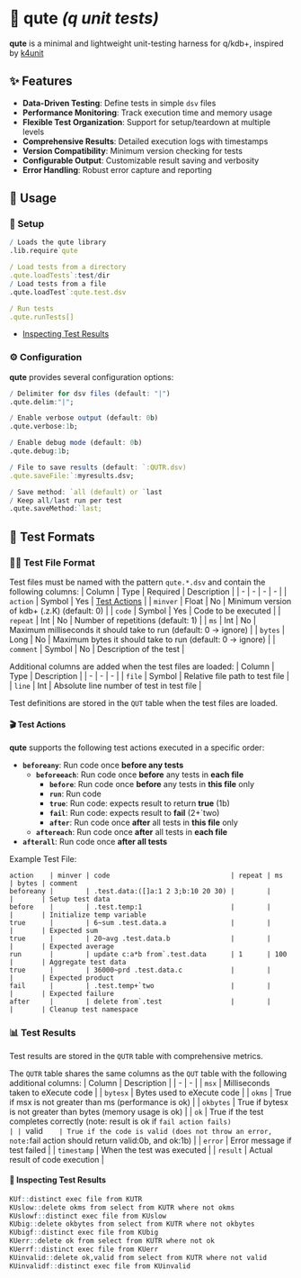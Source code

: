 # 🧸 qute _(q unit tests)_
**qute** is a minimal and lightweight unit-testing harness for q/kdb+, inspired by [k4unit](https://github.com/simongarland/k4unit)

## ✨ Features
- **Data-Driven Testing**: Define tests in simple `dsv` files
- **Performance Monitoring**: Track execution time and memory usage
- **Flexible Test Organization**: Support for setup/teardown at multiple levels
- **Comprehensive Results**: Detailed execution logs with timestamps
- **Version Compatibility**: Minimum version checking for tests
- **Configurable Output**: Customizable result saving and verbosity
- **Error Handling**: Robust error capture and reporting

## 🚀 Usage
### 🔧 Setup
```q
/ Loads the qute library
.lib.require`qute

/ Load tests from a directory
.qute.loadTests`:test/dir
/ Load tests from a file
.qute.loadTest`:qute.test.dsv

/ Run tests
.qute.runTests[]
```
- [Inspecting Test Results](#-inspecting-test-results)

### ⚙️ Configuration
**qute** provides several configuration options:
```q
/ Delimiter for dsv files (default: "|")
.qute.delim:"|";

/ Enable verbose output (default: 0b)
.qute.verbose:1b;

/ Enable debug mode (default: 0b)
.qute.debug:1b;

/ File to save results (default: `:QUTR.dsv)
.qute.saveFile:`:myresults.dsv;

/ Save method: `all (default) or `last
/ Keep all/last run per test
.qute.saveMethod:`last;
```

## 🧪 Test Formats
### ✍🏻 Test File Format
Test files must be named with the pattern `qute.*.dsv` and contain the following columns:
| Column    | Type   | Required | Description                                                       |
| -         | -      | -        | -                                                                 |
| `action`  | Symbol | Yes      | [Test Actions](#-test-actions)                                    |
| `minver`  | Float  | No       | Minimum version of kdb+ (.z.K) (default: 0)                       |
| `code`    | Symbol | Yes      | Code to be executed                                               |
| `repeat`  | Int    | No       | Number of repetitions (default: 1)                                |
| `ms`      | Int    | No       | Maximum milliseconds it should take to run (default: 0 -> ignore) |
| `bytes`   | Long   | No       | Maximum bytes it should take to run (default: 0 -> ignore)        |
| `comment` | Symbol | No       | Description of the test                                           |

Additional columns are added when the test files are loaded:
| Column | Type   | Description                               |
| -      | -      | -                                         |
| `file` | Symbol | Relative file path to test file           |
| `line` | Int    | Absolute line number of test in test file |

Test definitions are stored in the `QUT` table when the test files are loaded.

#### 🎬 Test Actions
**qute** supports the following test actions executed in a specific order:
- **`beforeany`**: Run code once **before any tests**
  - **`beforeeach`**: Run code once **before** any tests in **each file**
    - **`before`**: Run code once **before** any tests in **this file** only
    - **`run`**: Run code
    - **`true`**: Run code: expects result to return **true** (1b)
    - **`fail`**: Run code: expects result to **fail** (2+`two)
    - **`after`**: Run code once **after** all tests in **this file** only
  - **`aftereach`**: Run code once **after** all tests in **each file**
- **`afterall`**: Run code once **after all tests**

Example Test File:
```dsv
action    | minver | code                              | repeat | ms  | bytes | comment
beforeany |        | .test.data:([]a:1 2 3;b:10 20 30) |        |     |       | Setup test data
before    |        | .test.temp:1                      |        |     |       | Initialize temp variable
true      |        | 6~sum .test.data.a                |        |     |       | Expected sum
true      |        | 20~avg .test.data.b               |        |     |       | Expected average
run       |        | update c:a*b from`.test.data      | 1      | 100 |       | Aggregate test data
true      |        | 36000~prd .test.data.c            |        |     |       | Expected product
fail      |        | .test.temp+`two                   |        |     |       | Expected failure
after     |        | delete from`.test                 |        |     |       | Cleanup test namespace
```

### 📊 Test Results
Test results are stored in the `QUTR` table with comprehensive metrics.

The `QUTR` table shares the same columns as the `QUT` table with the following additional columns:
| Column      | Description                                                                                               |
| -           | -                                                                                                         |
| `msx`       | Milliseconds taken to eXecute code                                                                        |
| `bytesx`    | Bytes used to eXecute code                                                                                |
| `okms`      | True if msx is not greater than ms (performance is ok)                                                    |
| `okbytes`   | True if bytesx is not greater than bytes (memory usage is ok)                                             |
| `ok`        | True if the test completes correctly (note: result is ok if `fail action fails)                           |
| `valid`     | True if the code is valid (does not throw an error, note: `fail action should return valid:0b, and ok:1b) |
| `error`     | Error message if test failed                                                                              |
| `timestamp` | When the test was executed                                                                                |
| `result`    | Actual result of code execution                                                                           |

#### 🔎 Inspecting Test Results
```q
KUf::distinct exec file from KUTR
KUslow::delete okms from select from KUTR where not okms
KUslowf::distinct exec file from KUslow
KUbig::delete okbytes from select from KUTR where not okbytes
KUbigf::distinct exec file from KUbig
KUerr::delete ok from select from KUTR where not ok
KUerrf::distinct exec file from KUerr
KUinvalid::delete ok,valid from select from KUTR where not valid
KUinvalidf::distinct exec file from KUinvalid
```
